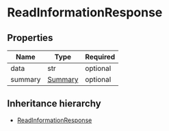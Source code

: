 

# ReadInformationResponse

## Properties

Name | Type | Required
-------- | -------- | --------
data | str | optional
summary | [Summary](Summary.md) | optional




## Inheritance hierarchy


* [ReadInformationResponse](ReadInformationResponse.md)
